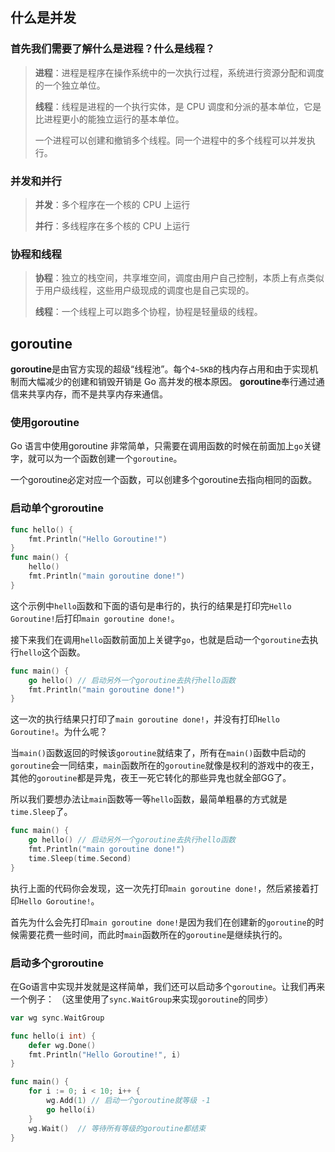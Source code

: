 ## 什么是并发
### 首先我们需要了解什么是进程？什么是线程？
> **进程**：进程是程序在操作系统中的一次执行过程，系统进行资源分配和调度的一个独立单位。
>
> **线程**：线程是进程的一个执行实体，是 CPU 调度和分派的基本单位，它是比进程更小的能独立运行的基本单位。
> 
> 一个进程可以创建和撤销多个线程。同一个进程中的多个线程可以并发执行。
### 并发和并行
> **并发**：多个程序在一个核的 CPU 上运行
> 
> **并行**：多线程序在多个核的 CPU 上运行
### 协程和线程
> **协程**：独立的栈空间，共享堆空间，调度由用户自己控制，本质上有点类似于用户级线程，这些用户级现成的调度也是自己实现的。
> 
> **线程**：一个线程上可以跑多个协程，协程是轻量级的线程。

## goroutine 
**goroutine**是由官方实现的超级“线程池”。每个`4~5KB`的栈内存占用和由于实现机制而大幅减少的创建和销毁开销是 Go 高并发的根本原因。
**goroutine**奉行通过通信来共享内存，而不是共享内存来通信。

### 使用goroutine
Go 语言中使用goroutine 非常简单，只需要在调用函数的时候在前面加上`go`关键字，就可以为一个函数创建一个`goroutine`。

一个goroutine必定对应一个函数，可以创建多个goroutine去指向相同的函数。

### 启动单个groroutine
```go
func hello() {
	fmt.Println("Hello Goroutine!")
}
func main() {
	hello()
	fmt.Println("main goroutine done!")
}
```
这个示例中`hello`函数和下面的语句是串行的，执行的结果是打印完`Hello Goroutine!`后打印`main goroutine done!`。

接下来我们在调用`hello`函数前面加上关键字`go`，也就是启动一个`goroutine`去执行`hello`这个函数。

````go
func main() {
    go hello() // 启动另外一个goroutine去执行hello函数
    fmt.Println("main goroutine done!")
}
````

这一次的执行结果只打印了`main goroutine done!`，并没有打印`Hello Goroutine!`。为什么呢？

当`main()`函数返回的时候该`goroutine`就结束了，所有在`main()`函数中启动的`goroutine`会一同结束，`main`函数所在的`goroutine`就像是权利的游戏中的夜王，其他的`goroutine`都是异鬼，夜王一死它转化的那些异鬼也就全部GG了。

所以我们要想办法让`main`函数等一等`hello`函数，最简单粗暴的方式就是`time.Sleep`了。
```go
func main() {
    go hello() // 启动另外一个goroutine去执行hello函数
    fmt.Println("main goroutine done!")
    time.Sleep(time.Second)
}
```
执行上面的代码你会发现，这一次先打印`main goroutine done!`，然后紧接着打印`Hello Goroutine!`。

首先为什么会先打印`main goroutine done!`是因为我们在创建新的`goroutine`的时候需要花费一些时间，而此时`main`函数所在的`goroutine`是继续执行的。

### 启动多个groroutine
在Go语言中实现并发就是这样简单，我们还可以启动多个`goroutine`。让我们再来一个例子： （这里使用了`sync.WaitGroup`来实现`goroutine`的同步）
```go
var wg sync.WaitGroup

func hello(i int) {
	defer wg.Done()
	fmt.Println("Hello Goroutine!", i)
}

func main() {
	for i := 0; i < 10; i++ {
	    wg.Add(1) // 启动一个goroutine就等级 -1 
		go hello(i)
    }
	wg.Wait()  // 等待所有等级的goroutine都结束
}
```
